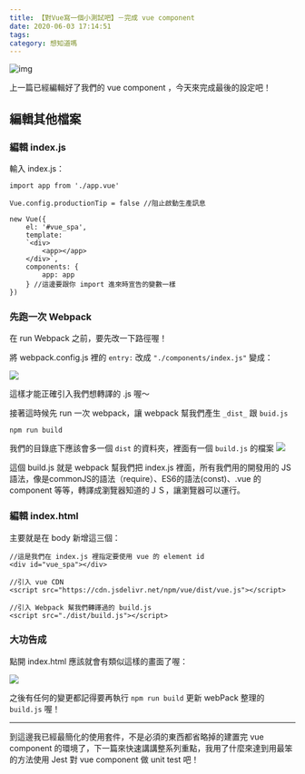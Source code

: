 ```yaml
---
title: 【對Vue寫一個小測試吧】－完成 vue component
date: 2020-06-03 17:14:51
tags:
category: 想知道嗎
---
```


[<i class="fa fa-medium"></i>](https://medium.com/@wsw0615/%E5%B0%8Dvue%E5%AF%AB%E4%B8%80%E5%80%8B%E5%B0%8F%E6%B8%AC%E8%A9%A6%E5%90%A7-%E5%AE%8C%E6%88%90-vue-component-598029a39dd5)

![img](/images/2020/【對Vue寫一個小測試吧】－完成vuecomponent/vueJest.png)

上一篇已經編輯好了我們的 vue component ，今天來完成最後的設定吧！

## 編輯其他檔案

### 編輯 index.js

輸入 index.js：
```
import app from './app.vue'

Vue.config.productionTip = false //阻止啟動生產訊息

new Vue({
    el: '#vue_spa',
    template: 
    `<div>
        <app></app>
    </div>`,
    components: { 
        app: app 
    } //這邊要跟你 import 進來時宣告的變數一樣
})
```

### 先跑一次 Webpack

在 run Webpack 之前，要先改一下路徑喔！

將 webpack.config.js 裡的 `entry:` 改成 `"./components/index.js"`
變成：

![](https://i.imgur.com/yqCi26i.png)

這樣才能正確引入我們想轉譯的 .js 喔～

接著這時候先 run 一次 webpack，讓 webpack 幫我們產生 `_dist_` 跟 `buid.js`

`npm run build`

我們的目錄底下應該會多一個 `dist` 的資料夾，裡面有一個 `build.js` 的檔案
![](https://i.imgur.com/igatSgu.png)

這個 build.js 就是 webpack 幫我們把 index.js 裡面，所有我們用的開發用的 JS 語法，像是commonJS的語法（require）、ES6的語法(const)、.vue 的 component 等等，轉譯成瀏覽器知道的ＪＳ，讓瀏覽器可以運行。

### 編輯 index.html

主要就是在 body 新增這三個：
```
//這是我們在 index.js 裡指定要使用 vue 的 element id
<div id="vue_spa"></div>

//引入 vue CDN
<script src="https://cdn.jsdelivr.net/npm/vue/dist/vue.js"></script>

//引入 Webpack 幫我們轉譯過的 build.js
<script src="./dist/build.js"></script>
```

### 大功告成

點開 index.html 應該就會有類似這樣的畫面了喔：

![](https://i.imgur.com/68A5U3d.png)

之後有任何的變更都記得要再執行 `npm run build` 更新 webPack 整理的 `build.js` 喔！

---


到這邊我已經最簡化的使用套件，不是必須的東西都省略掉的建置完 vue component 的環境了，下一篇來快速講講整系列重點，我用了什麼來達到用最笨的方法使用 Jest 對 vue component 做 unit test 吧！